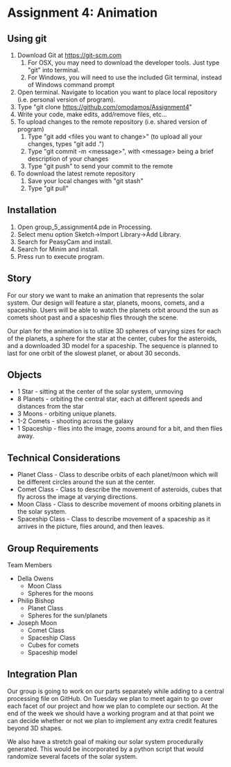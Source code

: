 Assignment 4: Animation
=========================

## Using git
1. Download Git at https://git-scm.com
	1. For OSX, you may need to download the developer tools. Just type "git" into terminal.
	2. For Windows, you will need to use the included Git terminal, instead of Windows command prompt
2. Open terminal. Navigate to location you want to place local repository (i.e. personal version of program).
3. Type "git clone https://github.com/omodamos/Assignment4"
4. Write your code, make edits, add/remove files, etc...
5. To upload changes to the remote repository (i.e. shared version of program)
	1. Type "git add \<files you want to change\>" (to upload all your changes, types "git add .")
	2. Type "git commit -m \<message\>", with \<message\> being a brief description of your changes
	3. Type "git push" to send your commit to the remote
6. To download the latest remote repository
	1. Save your local changes with "git stash"
	2. Type "git pull"

## Installation
1. Open group_5_assignment4.pde in Processing. 
2. Select menu option Sketch->Import Library->Add Library. 
3. Search for PeasyCam and install.
4. Search for Minim and install.
5. Press run to execute program.

## Story
For our story we want to make an animation that represents the solar system. Our design will feature a star, planets, moons, comets, and a spaceship. Users will be able to watch the planets orbit around the sun as comets shoot past and a spaceship flies through the scene.

Our plan for the animation is to utilize 3D spheres of varying sizes for each of the planets, a sphere for the star at the center, cubes for the asteroids, and a downloaded 3D model for a spaceship. The sequence is planned to last for one orbit of the slowest planet, or about 30 seconds.

## Objects
* 1 Star - sitting at the center of the solar system, unmoving
* 8 Planets - orbiting the central star, each at different speeds and distances from the star
* 3 Moons - orbiting unique planets.
* 1-2 Comets - shooting across the galaxy
* 1 Spaceship - flies into the image, zooms around for a bit, and then flies away.

## Technical Considerations
* Planet Class - Class to describe orbits of each planet/moon which will be different circles around the sun at the center.
* Comet Class - Class to describe the movement of asteroids, cubes that fly across the image at varying directions. 
* Moon Class - Class to describe movement of moons orbiting planets in the solar system.
* Spaceship Class - Class to describe movement of a spaceship as it arrives in the picture, flies around, and then leaves.

## Group Requirements
Team Members
* Della Owens
    * Moon Class
    * Spheres for the moons
* Philip Bishop
    * Planet Class
    * Spheres for the sun/planets
* Joseph Moon
    * Comet Class
    * Spaceship Class
    * Cubes for comets
    * Spaceship model

## Integration Plan
Our group is going to work on our parts separately while adding to a central processing file on GitHub. On Tuesday we plan to meet again to go over each facet of our project and how we plan to complete our section. At the end of the week we should have a working program and at that point we can decide whether or not we plan to implement any extra credit features beyond 3D shapes. 

We also have a stretch goal of making our solar system procedurally generated. This would be incorporated by a python script that would randomize several facets of the solar system.
